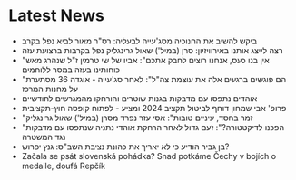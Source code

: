 # Latest News
-  ביקש להשיב את החנוכיה מסג'עייה לבעליה: רס"ר מאור לביא נפל בקרב
-  רצה לייצג אותנו באירוויזיון: סרן (במיל') שאול גרינגליק נפל בקרבות ברצועת עזה
-  "אין בנו כעס, אנחנו רוצים לחבק אתכם": אביו של שי טרמין ז"ל שנהרג מאש כוחותינו בעזה במסר ללוחמים
-  "הם פוגשים ברגעים אלה את עוצמת צה"ל": לאחר סג'עייה - אוגדה 36 מסתערת על מחנות המרכז
-  אוהדים נתפסו עם מדבקות בגנות שוטרים והורחקו מהמגרשים לחודשיים
-  פרופ' אבי שמחון דוחף לביטול תקציב 2024 ומציע - לפתוח קופסה חוץ-תקציבית
-  "זמר בחסד, עיניים טובות": אסי עזר נפרד מסרן (במיל') שאול גרינגליק
-  "הפכנו לדיקטטורה?": זעם גדול לאחר הרחקת אוהדי נתניה שנתפסו עם מדבקות נגד המשטרה
-  בן גביר הודיע כי לא יאריך את כהונת נציבת השב"ס: גנץ יפרוש?
-  Začala se psát slovenská pohádka? Snad potkáme Čechy v bojích o medaile, doufá Repčík
